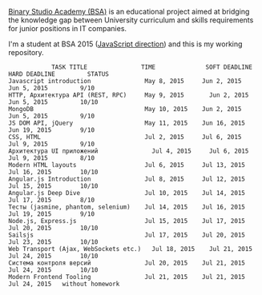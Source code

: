 <a href='http://binary-studio.com/academy/about/'>Binary Studio Academy (BSA)</a> is an educational project aimed at bridging the knowledge gap between University curriculum and skills requirements for junior positions in IT companies.

I'm a student at BSA 2015 (<a href='http://binary-studio.com/academy/about/js/'>JavaScript direction</a>) and this is my working repository. 

                TASK TITLE	             TIME	           SOFT DEADLINE	    HARD DEADLINE	      STATUS
    Javascript introduction               May 8, 2015 	  Jun 2, 2015	        Jun 5, 2015         9/10
    HTTP, Архитектура API (REST, RPC)     May 9, 2015	    Jun 2, 2015       	Jun 5, 2015         10/10
    MongoDB	                              May 10, 2015 	  Jun 2, 2015 	      Jun 5, 2015         9/10
    JS DOM API, jQuery	                  May 11, 2015 	  Jun 16, 2015        Jun 19, 2015        9/10
    CSS, HTML                             Jul 2, 2015     Jul 6, 2015         Jul 9, 2015         9/10
    Архитектура UI приложений	            Jul 4, 2015	    Jul 6, 2015         Jul 9, 2015         8/10
    Modern HTML layouts                   Jul 6, 2015 	  Jul 13, 2015 	      Jul 16, 2015        10/10
    Angular.js Introduction	              Jul 8, 2015 	  Jul 12, 2015       	Jul 15, 2015        10/10
    Angular.js Deep Dive              	  Jul 10, 2015 	  Jul 14, 2015 	      Jul 17, 2015        8/10
    Тесты (jasmine, phantom, selenium)	  Jul 14, 2015 	  Jul 16, 2015 	      Jul 19, 2015        9/10
    Node.js, Express.js	                  Jul 15, 2015	  Jul 17, 2015 	      Jul 20, 2015        10/10
    Sailsjs	                              Jul 17, 2015    Jul 20, 2015	      Jul 23, 2015        10/10
    Web Transport (Ajax, WebSockets etc.)	Jul 18, 2015    Jul 21, 2015 	      Jul 24, 2015        10/10
    Система контроля версий	              Jul 20, 2015    Jul 21, 2015	      Jul 24, 2015        10/10
    Modern Frontend Tooling	              Jul 21, 2015    Jul 21, 2015      	Jul 24, 2015   without homework
